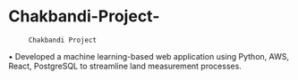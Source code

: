 # Chakbandi-Project-
         Chakbandi Project 
•	Developed a machine learning-based web application using Python, AWS, React, PostgreSQL to streamline land measurement processes.
